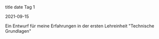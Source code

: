 title 	date
Tag 1
	
2021-09-15

Ein Entwurf für meine Erfahrungen in der ersten Lehreinheit "Technische Grundlagen"
